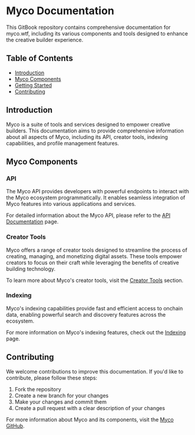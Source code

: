# Myco Documentation

This GitBook repository contains comprehensive documentation for myco.wtf, including its various components and tools designed to enhance the creative builder experience.

## Table of Contents

- [Introduction](#introduction)
- [Myco Components](#myco-components)
- [Getting Started](#getting-started)
- [Contributing](#contributing)

## Introduction

Myco is a suite of tools and services designed to empower creative builders. This documentation aims to provide comprehensive information about all aspects of Myco, including its API, creator tools, indexing capabilities, and profile management features.

## Myco Components

### API

The Myco API provides developers with powerful endpoints to interact with the Myco ecosystem programmatically. It enables seamless integration of Myco features into various applications and services.

For detailed information about the Myco API, please refer to the [API Documentation](https://api.myco.wtf) page.

### Creator Tools

Myco offers a range of creator tools designed to streamline the process of creating, managing, and monetizing digital assets. These tools empower creators to focus on their craft while leveraging the benefits of creative building technology.

To learn more about Myco's creator tools, visit the [Creator Tools](https://create.myco.wtf) section.

### Indexing

Myco's indexing capabilities provide fast and efficient access to onchain data, enabling powerful search and discovery features across the ecosystem.

For more information on Myco's indexing features, check out the [Indexing](indexing.md) page.

## Contributing

We welcome contributions to improve this documentation. If you'd like to contribute, please follow these steps:

1. Fork the repository
2. Create a new branch for your changes
3. Make your changes and commit them
4. Create a pull request with a clear description of your changes

For more information about Myco and its components, visit the [Myco GitHub](https://github.com/SweetmanTech/myco-docs/pull/5).
